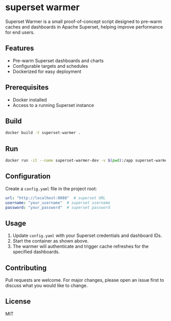 # superset warmer

Superset Warmer is a small proof-of-concept script designed to pre-warm caches and dashboards in Apache Superset, helping improve performance for end users.

## Features

- Pre-warm Superset dashboards and charts
- Configurable targets and schedules
- Dockerized for easy deployment

## Prerequisites

- Docker installed
- Access to a running Superset instance

## Build

```sh
docker build -t superset-warmer .
```

## Run

```sh
docker run -it --name superset-warmer-dev -v $(pwd):/app superset-warmer
```

## Configuration

Create a `config.yaml` file in the project root:

```yaml
url: "http://localhost:8088"  # superset URL
username: "your_username"  # superset username
password: "your_password"  # superset password
```

## Usage

1. Update `config.yaml` with your Superset credentials and dashboard IDs.
2. Start the container as shown above.
3. The warmer will authenticate and trigger cache refreshes for the specified dashboards.

## Contributing

Pull requests are welcome. For major changes, please open an issue first to discuss what you would like to change.

## License

MIT